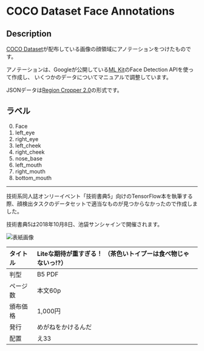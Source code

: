 # COCO Dataset Face Annotations

## Description
[COCO Dataset](http://cocodataset.org)が配布している画像の顔領域にアノテーションをつけたものです。

アノテーションは、Googleが公開している[ML Kit](https://firebase.google.com/products/ml-kit/)のFace Detection APIを使って作成し、
いくつかのデータについてマニュアルで調整しています。

JSONデータは[Region Cropper 2.0](https://github.com/keiji/region_cropper)の形式です。

## ラベル
 0. Face
 1. left_eye
 2. right_eye
 3. left_cheek
 4. right_cheek
 5. nose_base
 6. left_mouth
 7. right_mouth
 8. bottom_mouth

----
技術系同人誌オンリーイベント「技術書典5」向けのTensorFlow本を執筆する際、顔検出タスクのデータセットで適当なものが見つからなかったので作成しました。

技術書典5は2018年10月8日、池袋サンシャインで開催されます。

![表紙画像](https://blog.keiji.io/wp-content/uploads/2018/10/Lite_B5_hyoushi_4mm_1002_86-KB.jpg)

 |タイトル|Liteな期待が重すぎる！ （茶色いトイプーは食べ物じゃないっ!?）|
 |:---|:---|
 |判型|B5 PDF|
 |ページ数|本文60p|
 |頒布価格|1,000円|
 |発行|めがねをかけるんだ|
 |配置|え33|
